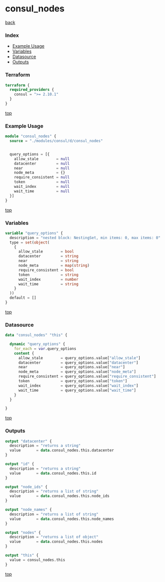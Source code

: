 # consul_nodes

[back](../consul.md)

### Index

- [Example Usage](#example-usage)
- [Variables](#variables)
- [Datasource](#datasource)
- [Outputs](#outputs)

### Terraform

```terraform
terraform {
  required_providers {
    consul = ">= 2.10.1"
  }
}
```

[top](#index)

### Example Usage

```terraform
module "consul_nodes" {
  source = "./modules/consul/d/consul_nodes"


  query_options = [{
    allow_stale        = null
    datacenter         = null
    near               = null
    node_meta          = {}
    require_consistent = null
    token              = null
    wait_index         = null
    wait_time          = null
  }]
}
```

[top](#index)

### Variables

```terraform
variable "query_options" {
  description = "nested block: NestingSet, min items: 0, max items: 0"
  type = set(object(
    {
      allow_stale        = bool
      datacenter         = string
      near               = string
      node_meta          = map(string)
      require_consistent = bool
      token              = string
      wait_index         = number
      wait_time          = string
    }
  ))
  default = []
}
```

[top](#index)

### Datasource

```terraform
data "consul_nodes" "this" {

  dynamic "query_options" {
    for_each = var.query_options
    content {
      allow_stale        = query_options.value["allow_stale"]
      datacenter         = query_options.value["datacenter"]
      near               = query_options.value["near"]
      node_meta          = query_options.value["node_meta"]
      require_consistent = query_options.value["require_consistent"]
      token              = query_options.value["token"]
      wait_index         = query_options.value["wait_index"]
      wait_time          = query_options.value["wait_time"]
    }
  }

}
```

[top](#index)

### Outputs

```terraform
output "datacenter" {
  description = "returns a string"
  value       = data.consul_nodes.this.datacenter
}

output "id" {
  description = "returns a string"
  value       = data.consul_nodes.this.id
}

output "node_ids" {
  description = "returns a list of string"
  value       = data.consul_nodes.this.node_ids
}

output "node_names" {
  description = "returns a list of string"
  value       = data.consul_nodes.this.node_names
}

output "nodes" {
  description = "returns a list of object"
  value       = data.consul_nodes.this.nodes
}

output "this" {
  value = consul_nodes.this
}
```

[top](#index)